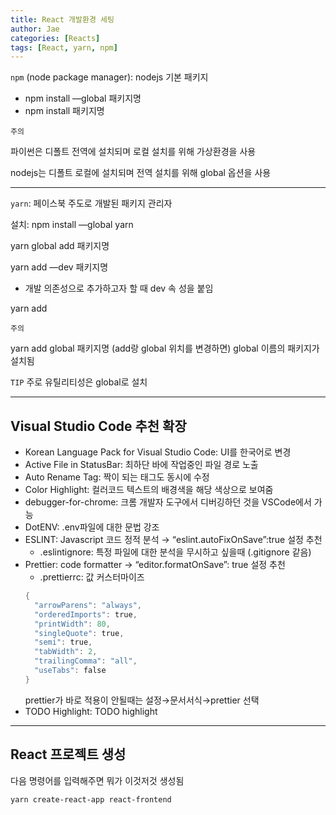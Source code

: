 ```yaml
---
title: React 개발환경 세팅
author: Jae
categories: [Reacts]
tags: [React, yarn, npm]
---
```


`npm` (node package manager): nodejs 기본 패키지

- npm install —global 패키지명
- npm install 패키지명

`주의`

파이썬은 디폴트 전역에 설치되며 로컬 설치를 위해 가상환경을 사용

nodejs는 디폴트 로컬에 설치되며 전역 설치를 위해 global 옵션을 사용

---

`yarn`: 페이스북 주도로 개발된 패키지 관리자

설치: npm install —global yarn

yarn global add 패키지명

yarn add —dev 패키지명

- 개발 의존성으로 추가하고자 할 때 dev 속 성을 붙임

yarn add

`주의`

yarn add global 패키지명 (add랑 global 위치를 변경하면) global 이름의 패키지가 설치됨

`TIP` 주로 유틸리티성은 global로 설치

---

## Visual Studio Code 추천 확장

- Korean Language Pack for Visual Studio Code: UI를 한국어로 변경
- Active File in StatusBar: 최하단 바에 작업중인 파일 경로 노출
- Auto Rename Tag: 짝이 되는 태그도 동시에 수정
- Color Highlight: 컬러코드 텍스트의 배경색을 해당 색상으로 보여줌
- debugger-for-chrome: 크롬 개발자 도구에서 디버깅하던 것을 VSCode에서 가능
- DotENV: .env파일에 대한 문법 강조
- ESLINT: Javascript 코드 정적 분석 → “eslint.autoFixOnSave”:true 설정 추천
  - .eslintignore: 특정 파일에 대한 분석을 무시하고 싶을때 (.gitignore 같음)
- Prettier: code formatter → “editor.formatOnSave”: true 설정 추천
  - .prettierrc: 값 커스터마이즈
  ```powershell
  {
    "arrowParens": "always",
    "orderedImports": true,
    "printWidth": 80,
    "singleQuote": true,
    "semi": true,
    "tabWidth": 2,
    "trailingComma": "all",
    "useTabs": false
  }
  ```
  prettier가 바로 적용이 안될때는 설정→문서서식→prettier 선택
- TODO Highlight: TODO highlight

---

## React 프로젝트 생성

다음 명령어를 입력해주면 뭐가 이것저것 생성됨

```powershell
yarn create-react-app react-frontend
```

